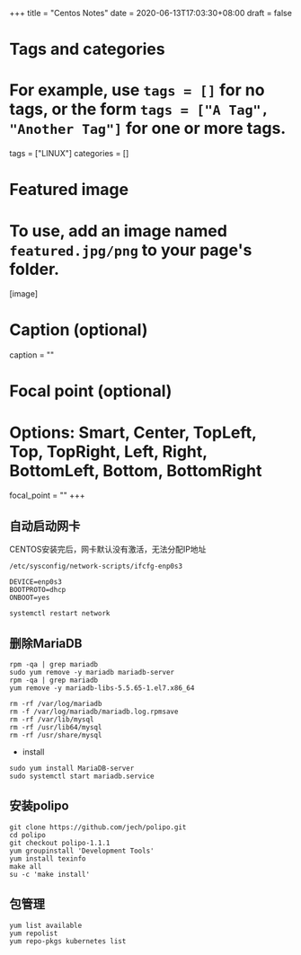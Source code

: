 +++
title = "Centos Notes"
date = 2020-06-13T17:03:30+08:00
draft = false

# Tags and categories
# For example, use `tags = []` for no tags, or the form `tags = ["A Tag", "Another Tag"]` for one or more tags.
tags = ["LINUX"]
categories = []

# Featured image
# To use, add an image named `featured.jpg/png` to your page's folder. 
[image]
  # Caption (optional)
  caption = ""

  # Focal point (optional)
  # Options: Smart, Center, TopLeft, Top, TopRight, Left, Right, BottomLeft, Bottom, BottomRight
  focal_point = ""
+++


## 自动启动网卡

CENTOS安装完后，网卡默认没有激活，无法分配IP地址

`/etc/sysconfig/network-scripts/ifcfg-enp0s3`

```
DEVICE=enp0s3
BOOTPROTO=dhcp
ONBOOT=yes
```

```
systemctl restart network
```


## 删除MariaDB

```
rpm -qa | grep mariadb
sudo yum remove -y mariadb mariadb-server
rpm -qa | grep mariadb
yum remove -y mariadb-libs-5.5.65-1.el7.x86_64

rm -rf /var/log/mariadb
rm -f /var/log/mariadb/mariadb.log.rpmsave
rm -rf /var/lib/mysql
rm -rf /usr/lib64/mysql
rm -rf /usr/share/mysql
```

- install

```
sudo yum install MariaDB-server
sudo systemctl start mariadb.service
```


## 安装polipo


```
git clone https://github.com/jech/polipo.git
cd polipo
git checkout polipo-1.1.1
yum groupinstall 'Development Tools'
yum install texinfo
make all
su -c 'make install'
```

## 包管理

```
yum list available
yum repolist
yum repo-pkgs kubernetes list
```
